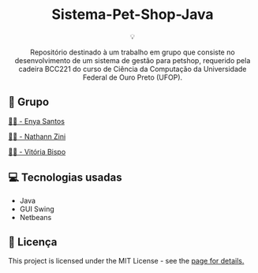 <h1 align="center">
Sistema-Pet-Shop-Java
</h1>
<p align="center">💡</p>
<p align="center">
Repositório destinado à um trabalho em grupo que consiste no desenvolvimento de um sistema de gestão para petshop,  requerido pela cadeira BCC221 do curso de Ciência da Computação da Universidade Federal de Ouro Preto (UFOP).
</p>

## 👥 Grupo
<a href="https://github.com/enyasantos">👩‍💻 - Enya Santos</a>

<a href="https://github.com/Nathannz11">👨‍💻 - Nathann Zini</a>

<a href="https://github.com/vitoriabispo">👩‍💻 - Vitória Bispo</a>

<h2>💻 Tecnologias usadas</h2> 
<ul>
<li>Java</li>
<li>GUI Swing</li>
<li>Netbeans</li>
</ul>

<h2>📜 Licença</h2> 
<p>This project is licensed under the MIT License - see the <a href="https://opensource.org/licenses/MIT">page for details.</a></p>
